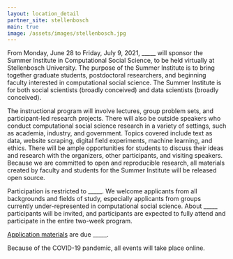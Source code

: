 ```yaml
---
layout: location_detail
partner_site: stellenbosch
main: true
image: /assets/images/stellenbosch.jpg
---
```


From Monday, June 28 to Friday, July 9, 2021, \_\_\_\_\_ will sponsor the Summer Institute in Computational Social Science, to be held virtually at Stellenbosch University. The purpose of the Summer Institute is to bring together graduate students, postdoctoral researchers, and beginning faculty interested in computational social science. The Summer Institute is for both social scientists (broadly conceived) and data scientists (broadly conceived).

The instructional program will involve lectures, group problem sets, and participant-led research projects. There will also be outside speakers who conduct computational social science research in a variety of settings, such as academia, industry, and government. Topics covered include text as data, website scraping, digital field experiments, machine learning, and ethics. There will be ample opportunities for students to discuss their ideas and research with the organizers, other participants, and visiting speakers. Because we are committed to open and reproducible research, all materials created by faculty and students for the Summer Institute will be released open source.

Participation is restricted to \_\_\_\_\_. We welcome applicants from all backgrounds and fields of study, especially applicants from groups currently under-represented in computational social science. About \_\_\_\_\_ participants will be invited, and participants are expected to fully attend and participate in the entire two-week program.

[Application materials](https://compsocialscience.github.io/summer-institute/2021/stellenbosch/apply) are due \_\_\_\_\_.

Because of the COVID-19 pandemic, all events will take place online.
